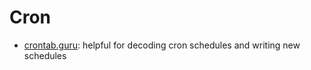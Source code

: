 # Cron

* [crontab.guru](https://crontab.guru/): helpful for decoding cron schedules and writing new schedules
